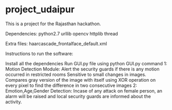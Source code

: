 # project_udaipur
This is a project for the Rajasthan hackathon.

Dependencies:
python2.7
urllib
opencv
httplib
thread

Extra files:
haarcascade_frontalface_default.xml

Instructions to run the software:

Install all the dependencies
Run GUI.py file using python GUI.py command
1:
Motion Detection Module:
Alert the security guards if there is any motion occurred in restricted rooms
Sensitive to small changes in images.
Compares gray version of the image with itself using XOR operation on every pixel to find the difference in two consecutive images
2:
Emotion,Age,Gender Detection:
Incase of any attack on female person, an alarm will be raised and local security guards are informed about the activity.
